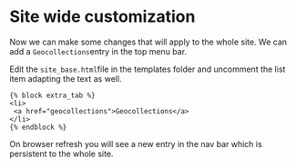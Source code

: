 # Site wide customization

Now we can make some changes that will apply to the whole site.
We can add a `Geocollections`entry in the top menu bar.

Edit the `site_base.html`file in the templates folder and uncomment the list item adapting the text as well.

```
{% block extra_tab %}
<li>
 <a href="geocollections">Geocollections</a>
</li>
{% endblock %}

```

On browser refresh you will see a new entry in the nav bar which is persistent to the whole site.
